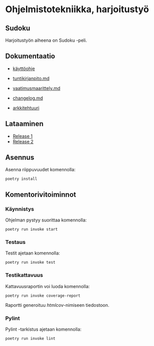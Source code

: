 # Ohjelmistotekniikka, harjoitustyö

## Sudoku
Harjoitustyön aiheena on Sudoku -peli.

## Dokumentaatio
 - [käyttöohje](./dokumentaatio/kayttoohje.md)

 - [tuntikirjanpito.md](./dokumentaatio/tuntikirjanpito.md)

 - [vaatimusmaarittely.md](./dokumentaatio/vaatimusmaarittely.md)

 - [changelog.md](./dokumentaatio/changelog.md)
 
 - [arkkitehtuuri](./dokumentaatio/arkkitehtuuri.md)
 
## Lataaminen
- [Release 1](https://github.com/nikomakir/ot-harjoitustyo/releases/tag/viikko5)
- [Release 2](https://github.com/nikomakir/ot-harjoitustyo/releases/tag/viikko6)
 
## Asennus

Asenna riippuvuudet komennolla:
```
poetry install

``` 

## Komentorivitoiminnot

### Käynnistys

Ohjelman pystyy suorittaa komennolla:
```
poetry run invoke start

```
### Testaus

Testit ajetaan komennolla:
```
poetry run invoke test

```
### Testikattavuus

Kattavuusraportin voi luoda komennolla:
```
poetry run invoke coverage-report

``` 
Raportti generoituu _htmlcov_-nimiseen tiedostoon.

### Pylint

Pylint -tarkistus ajetaan komennolla:
```
poetry run invoke lint

